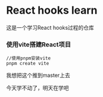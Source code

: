 # React hooks learn
这是一个学习React hooks过程的仓库
### 使用vite搭建React项目
```
//使用pnpm安装vite
pnpm create vite
```

我想把这个推到master上去

今天学不动了，明天在学吧